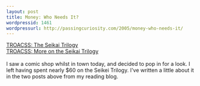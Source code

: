 ```yaml
---
layout: post
title: Money: Who Needs It?
wordpressid: 1461
wordpressurl: http://passingcuriosity.com/2005/money-who-needs-it/
---
```


<a href="http://troacss.blogspot.com/2005/02/seikai-trilogy.html" title="TROACSS: The Seikai Trilogy">TROACSS: The Seikai Trilogy</a><br /><a href="http://troacss.blogspot.com/2005/02/more-on-seikai-trilogy.html" title="TROACSS: More on the Seikai Trilogy">TROACSS: More on the Seikai Trilogy</a><br /><br />I saw a comic shop whilst in town today, and decided to pop in for a look. I left having spent nearly $60 on the Seikei Trilogy. I've written a little about it in the two posts above from my reading blog.
